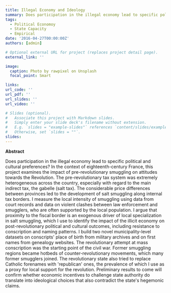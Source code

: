 ```yaml
---
title: Illegal Economy and Ideology 
summary: Does participation in the illegal economy lead to specific political and cultural preferences? In the context of eighteenth-century France, this project examines the impact of pre-revolutionary smuggling on attitudes towards the Revolution.
tags:
  - Political Economoy
  - State Capacity
  - Empirical
date: '2016-04-27T00:00:00Z'
authors: [admin]

# Optional external URL for project (replaces project detail page).
external_link: ''

image:
  caption: Photo by rawpixel on Unsplash
  focal_point: Smart

links:
url_code: ''
url_pdf: ''
url_slides: ''
url_video: ''

# Slides (optional).
#   Associate this project with Markdown slides.
#   Simply enter your slide deck's filename without extension.
#   E.g. `slides = "example-slides"` references `content/slides/example-slides.md`.
#   Otherwise, set `slides = ""`.
slides:
---
```


**Abstract**

Does participation in the illegal economy lead to specific political and cultural preferences? In the context of eighteenth-century France, this project examines the impact of pre-revolutionary smuggling on attitudes towards the Revolution. The pre-revolutionary tax system was extremely heterogeneous across the country, especially with regard to the main indirect tax, the gabelle (salt tax). The considerable price differences between provinces led to the development of salt smuggling along internal tax borders. I measure the local intensity of smuggling using data from court records and data on violent clashes between law enforcement and smugglers, who are often supported by the local population. I argue that proximity to the fiscal border is an exogenous driver of local specialization in salt smuggling, which I use to identify the impact of the illicit economy on post-revolutionary political and cultural outcomes, including resistance to conscription and naming patterns. I build two novel municipality-level datasets on conscripts' place of birth from military archives and on first names from genealogy websites. The revolutionary attempt at mass conscription was the starting point of the civil war. Former smuggling regions became hotbeds of counter-revolutionary movements, which many former smugglers joined. The revolutionary state also tried to replace Catholic forenames with 'republican' ones, the prevalence of which I use as a proxy for local support for the revolution. Preliminary results to come will confirm whether economic incentives to challenge state authority do translate into ideological choices that also contradict the state's hegemonic claims.
